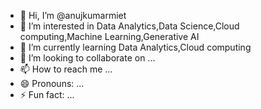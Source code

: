- 👋 Hi, I’m @anujkumarmiet
- 👀 I’m interested in Data Analytics,Data Science,Cloud computing,Machine Learning,Generative AI
- 🌱 I’m currently learning Data Analytics,Cloud computing
- 💞️ I’m looking to collaborate on ...
- 📫 How to reach me ...
- 😄 Pronouns: ...
- ⚡ Fun fact: ...

<!---
anujkumarmiet/anujkumarmiet is a ✨ special ✨ repository because its `README.md` (this file) appears on your GitHub profile.
You can click the Preview link to take a look at your changes.
--->
